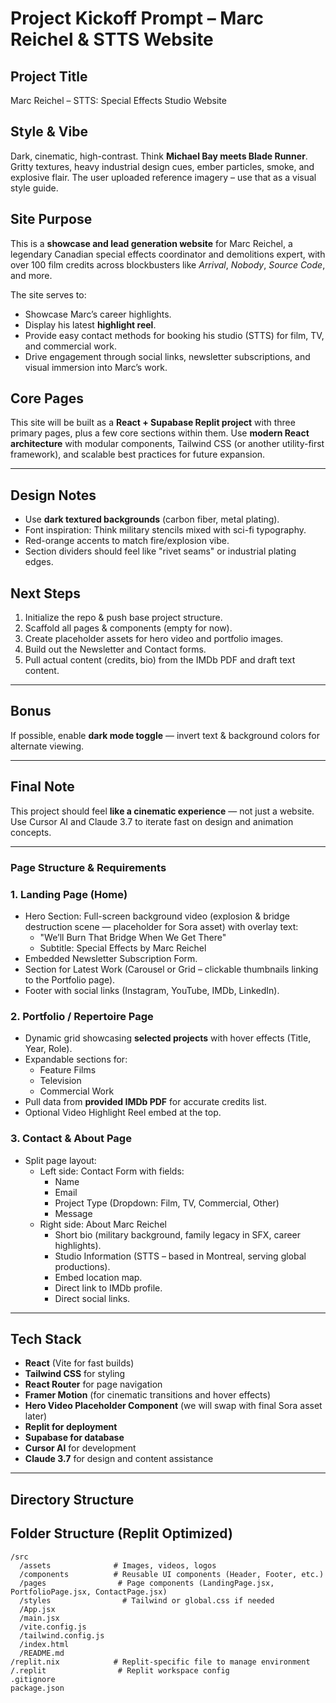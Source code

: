 # Project Kickoff Prompt – Marc Reichel & STTS Website

## Project Title
Marc Reichel – STTS: Special Effects Studio Website

## Style & Vibe
Dark, cinematic, high-contrast. Think **Michael Bay meets Blade Runner**. Gritty textures, heavy industrial design cues, ember particles, smoke, and explosive flair. The user uploaded reference imagery – use that as a visual style guide.

## Site Purpose
This is a **showcase and lead generation website** for Marc Reichel, a legendary Canadian special effects coordinator and demolitions expert, with over 100 film credits across blockbusters like *Arrival*, *Nobody*, *Source Code*, and more.

The site serves to:
- Showcase Marc’s career highlights.
- Display his latest **highlight reel**.
- Provide easy contact methods for booking his studio (STTS) for film, TV, and commercial work.
- Drive engagement through social links, newsletter subscriptions, and visual immersion into Marc’s work.

## Core Pages
This site will be built as a **React + Supabase Replit project** with three primary pages, plus a few core sections within them. Use **modern React architecture** with modular components, Tailwind CSS (or another utility-first framework), and scalable best practices for future expansion.

---

## Design Notes
- Use **dark textured backgrounds** (carbon fiber, metal plating).
- Font inspiration: Think military stencils mixed with sci-fi typography.
- Red-orange accents to match fire/explosion vibe.
- Section dividers should feel like "rivet seams" or industrial plating edges.

## Next Steps
1. Initialize the repo & push base project structure.
2. Scaffold all pages & components (empty for now).
3. Create placeholder assets for hero video and portfolio images.
4. Build out the Newsletter and Contact forms.
5. Pull actual content (credits, bio) from the IMDb PDF and draft text content.

---

## Bonus
If possible, enable **dark mode toggle** — invert text & background colors for alternate viewing.

---

## Final Note
This project should feel **like a cinematic experience** — not just a website. Use Cursor AI and Claude 3.7 to iterate fast on design and animation concepts.

---

### Page Structure & Requirements

### 1. Landing Page (Home)
- Hero Section: Full-screen background video (explosion & bridge destruction scene — placeholder for Sora asset) with overlay text:
    - "We’ll Burn That Bridge When We Get There"
    - Subtitle: Special Effects by Marc Reichel
- Embedded Newsletter Subscription Form.
- Section for Latest Work (Carousel or Grid – clickable thumbnails linking to the Portfolio page).
- Footer with social links (Instagram, YouTube, IMDb, LinkedIn).

### 2. Portfolio / Repertoire Page
- Dynamic grid showcasing **selected projects** with hover effects (Title, Year, Role).
- Expandable sections for:
    - Feature Films
    - Television
    - Commercial Work
- Pull data from **provided IMDb PDF** for accurate credits list.
- Optional Video Highlight Reel embed at the top.

### 3. Contact & About Page
- Split page layout:
    - Left side: Contact Form with fields:
        - Name
        - Email
        - Project Type (Dropdown: Film, TV, Commercial, Other)
        - Message
    - Right side: About Marc Reichel
        - Short bio (military background, family legacy in SFX, career highlights).
        - Studio Information (STTS – based in Montreal, serving global productions).
        - Embed location map.
        - Direct link to IMDb profile.
        - Direct social links.

---

## Tech Stack
- **React** (Vite for fast builds)
- **Tailwind CSS** for styling
- **React Router** for page navigation
- **Framer Motion** (for cinematic transitions and hover effects)
- **Hero Video Placeholder Component** (we will swap with final Sora asset later)
- **Replit for deployment**
- **Supabase for database** 
- **Cursor AI** for development
- **Claude 3.7** for design and content assistance
---

## Directory Structure

## Folder Structure (Replit Optimized)

```plaintext
/src
  /assets              # Images, videos, logos
  /components          # Reusable UI components (Header, Footer, etc.)
  /pages                # Page components (LandingPage.jsx, PortfolioPage.jsx, ContactPage.jsx)
  /styles                # Tailwind or global.css if needed
  /App.jsx
  /main.jsx
  /vite.config.js
  /tailwind.config.js
  /index.html
  /README.md
/replit.nix            # Replit-specific file to manage environment
/.replit                # Replit workspace config
.gitignore
package.json

